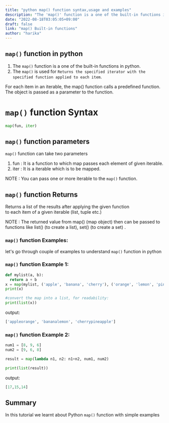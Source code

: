 ```yaml
---
title: "python map() function syntax,usage and examples"
description: "The 'map()' function is a one of the built-in functions in python"
date: "2022-08-18T03:05:05+09:00"
draft: false
link: "map() Built-in functions"
author: "harika"
---
```


## `map()` function in python

1. The `map()` function is a one of the built-in functions in python.
2. The `map()` is used for	`Returns the specified iterator with the specified function applied to each item`.

For each item in an iterable, the map() function calls a predefined function.
The object is passed as a parameter to the function. 

# `map()` function Syntax 

```python
map(fun, iter)
```
## `map()` function parameters

`map()` function can take two parameters
1. fun : It is a function to which map passes each element of given iterable.
2. iter : It is a iterable which is to be mapped.

NOTE : You can pass one or more iterable to the `map()` function.

## `map()` function Returns

Returns a list of the results after applying the given function  
to each item of a given iterable (list, tuple etc.) 

NOTE : The returned value from map() (map object) then can be passed to functions like list() (to create a list), set() (to create a set) .

### `map()` function Examples:

let's go through couple of examples to understand `map()` function in python

### `map()` function Example 1:

```python
def mylist(a, b):
  return a + b
x = map(mylist, ('apple', 'banana', 'cherry'), ('orange', 'lemon', 'pineapple'))
print(x)

#convert the map into a list, for readability:
print(list(x))
```
output:

```python
['appleorange', 'bananalemon', 'cherrypineapple']
```
### `map()` function Example 2:

```python
num1 = [8, 9, 6]
num2 = [9, 6, 8]

result = map(lambda n1, n2: n1+n2, num1, num2)

print(list(result))
```
output:

```python
[17,15,14]
```
## Summary
In this tutorial we learnt about Python `map()` function with simple examples


